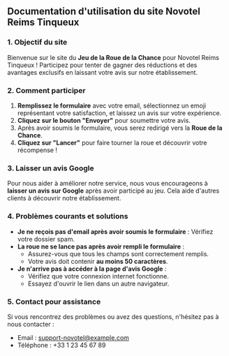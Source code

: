 ## Documentation d'utilisation du site Novotel Reims Tinqueux

### 1. **Objectif du site**

Bienvenue sur le site du **Jeu de la Roue de la Chance** pour Novotel Reims Tinqueux ! Participez pour tenter de gagner des réductions et des avantages exclusifs en laissant votre avis sur notre établissement.

### 2. **Comment participer**

1. **Remplissez le formulaire** avec votre email, sélectionnez un emoji représentant votre satisfaction, et laissez un avis sur votre expérience.
2. **Cliquez sur le bouton "Envoyer"** pour soumettre votre avis.
3. Après avoir soumis le formulaire, vous serez redirigé vers la **Roue de la Chance**.
4. **Cliquez sur "Lancer"** pour faire tourner la roue et découvrir votre récompense !

### 3. **Laisser un avis Google**

Pour nous aider à améliorer notre service, nous vous encourageons à **laisser un avis sur Google** après avoir participé au jeu. Cela aide d'autres clients à découvrir notre établissement.

### 4. **Problèmes courants et solutions**

- **Je ne reçois pas d'email après avoir soumis le formulaire** : Vérifiez votre dossier spam.
- **La roue ne se lance pas après avoir rempli le formulaire** :
  - Assurez-vous que tous les champs sont correctement remplis.
  - Votre avis doit contenir **au moins 50 caractères**.
- **Je n'arrive pas à accéder à la page d'avis Google** :
  - Vérifiez que votre connexion internet fonctionne.
  - Essayez d'ouvrir le lien dans un autre navigateur.

### 5. **Contact pour assistance**

Si vous rencontrez des problèmes ou avez des questions, n'hésitez pas à nous contacter :

- Email : [support-novotel@example.com](mailto:support-novotel@example.com)
- Téléphone : +33 1 23 45 67 89
